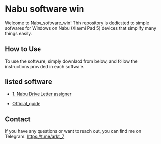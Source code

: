 # Nabu software win

Welcome to Nabu_software_win! This repository is dedicated to simple sofwares for Windows on Nabu (Xiaomi Pad 5) devices that simplify many things easily.

## How to Use

To use the software, simply downlaod from below, and follow the instructions provided in each software.

## listed software

- [1. Nabu Drive Letter assigner](https://github.com/ArKT-7/Nabu_software_win/raw/main/Nabu_Letter_Assigner_2.0_by_ArKT.exe)

- [Official_guide](https://github.com/erdilS/Port-Windows-11-Xiaomi-Pad-5)

## Contact

If you have any questions or want to reach out, you can find me on Telegram: https://t.me/arkt_7

